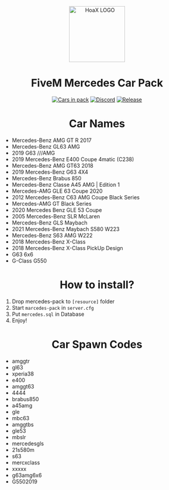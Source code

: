 <div align="center">
    <img href="https://projecterror.dev" width="150" src="https://cdn.discordapp.com/attachments/974415628171632681/1018290609833922641/logo.mine.png?size=4096" alt="HoaX LOGO" />
</div>
<h1 align="center">FiveM Mercedes Car Pack</h1>

<div align="center">

</div>

<div align="center">

[![Cars in pack](https://img.shields.io/badge/Cars%20In%20Pack-21-brightgreen)](https://github.com/hoaxik/mercedes-car-pack/blob/main/CAR_NAMES.md)
[![Discord](https://img.shields.io/badge/Discord-Join%20Now!-blue)](https://discord.gg/t5AXX7xPnm)
[![Release](https://img.shields.io/badge/Release-1.0-red)](https://github.com/hoaxik/mercedes-car-pack/releases/tag/V1.0)
</div>

<h1 align="center">Car Names</h1>

- Mercedes-Benz AMG GT R 2017
- Mercedes-Benz GL63 AMG
- 2019 G63 ///AMG
- 2019 Mercedes-Benz E400 Coupe 4matic (C238)
- Mercedes-Benz AMG GT63 2018
- 2019 Mercedes-Benz G63 4X4
- Mercedes-Benz Brabus 850
- Mercedes-Benz Classe A45 AMG | Edition 1
- Mercedes-AMG GLE 63 Coupe 2020</h1>
- 2012 Mercedes-Benz C63 AMG Coupe Black Series
- Mercedes-AMG GT Black Series
- 2020 Mercedes Benz GLE 53 Coupe
- 2005 Mercedes-Benz SLR McLaren
- Mercedes-Benz GLS Maybach
- 2021 Mercedes-Benz Maybach S580 W223
- Mercedes-Benz S63 AMG W222
- 2018 Mercedes-Benz X-Class
- 2018 Mercedes-Benz X-Class PickUp Design
- G63 6x6
- G-Class G550

<h1 align="center">How to install?</h1>

1. Drop mercedes-pack to `[resource]` folder
2. Start `marcedes-pack` in `server.cfg`
3. Put `mercedes.sql` in Database
4. Enjoy!

<h1 align="center">Car Spawn Codes</h1>

- amggtr
- gl63
- xperia38
- e400
- amggt63
- 4444
- brabus850
- a45amg
- gle
- mbc63
- amggtbs
- gle53
- mbslr
- mercedesgls
- 21s580m
- s63
- mercxclass
- xxxxx
- g63amg6x6
- G5502019
